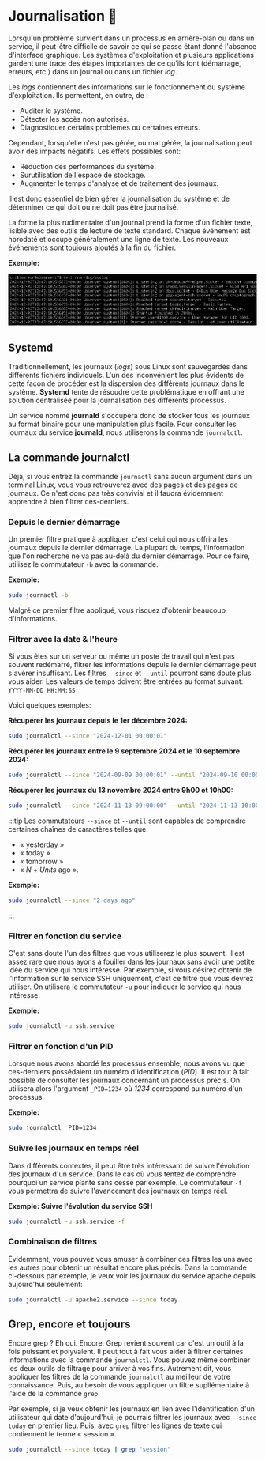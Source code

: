 # Journalisation 📰

Lorsqu'un problème survient dans un processus en arrière-plan ou dans un service, il peut-être difficile de savoir ce qui se passe étant donné l'absence d'interface graphique. Les systèmes d'exploitation et plusieurs applications gardent une trace des étapes importantes de ce qu'ils font (démarrage, erreurs, etc.) dans un journal ou dans un fichier *log*.

Les *logs* contiennent des informations sur le fonctionnement du système d'exploitation. Ils permettent, en outre, de :

- Auditer le système.
- Détecter les accès non autorisés.
- Diagnostiquer certains problèmes ou certaines erreurs.

Cependant, lorsqu'elle n'est pas gérée, ou mal gérée, la journalisation peut avoir des impacts négatifs. Les effets possibles sont:

- Réduction des performances du système.
- Surutilisation de l'espace de stockage.
- Augmenter le temps d'analyse et de traitement des journaux.

Il est donc essentiel de bien gérer la journalisation du système et de déterminer ce qui doit ou ne doit pas être journalisé.

La forme la plus rudimentaire d'un journal prend la forme d'un fichier texte, lisible avec des outils de lecture de texte standard. Chaque événement est horodaté et occupe généralement une ligne de texte. Les nouveaux événements sont toujours ajoutés à la fin du fichier.

**Exemple:**

![Exemple Syslog](./Assets/09/ExempleSyslog.png)

## Systemd

Traditionnellement, les journaux (*logs*) sous Linux sont sauvegardés dans différents fichiers individuels. L'un des inconvénient les plus évidents de cette façon de procéder est la dispersion des différents journaux dans le système. **Systemd** tente de résoudre cette problématique en offrant une solution centralisée pour la journalisation des différents processus.

Un service nommé **journald** s'occupera donc de stocker tous les journaux au format binaire pour une manipulation plus facile. Pour consulter les journaux du service **journald**, nous utiliserons la commande `journalctl`.

## La commande journalctl

Déjà, si vous entrez la commande `journactl` sans aucun argument dans un terminal Linux, vous vous retrouverez avec des pages et des pages de journaux. Ce n'est donc pas très convivial et il faudra évidemment apprendre à bien filtrer ces-derniers.

### Depuis le dernier démarrage <FAIcon icon="fa-solid fa-power-off" size="1x"/>

Un premier filtre pratique à appliquer, c'est celui qui nous offrira les journaux depuis le dernier démarrage. La plupart du temps, l'information que l'on recherche ne va pas au-delà du dernier démarrage. Pour ce faire, utilisez le commutateur `-b` avec la commande.

**Exemple:**
```bash
sudo journactl -b
```

Malgré ce premier filtre appliqué, vous risquez d'obtenir beaucoup d'informations.

### Filtrer avec la date & l'heure <FAIcon icon="fa-solid fa-clock" size="1x"/>

Si vous êtes sur un serveur ou même un poste de travail qui n'est pas souvent redémarré, filtrer les informations depuis le dernier démarrage peut s'avérer insuffisant. Les filtres `--since` et `--until` pourront sans doute plus vous aider. Les valeurs de temps doivent être entrées au format suivant: `YYYY-MM-DD HH:MM:SS`

Voici quelques exemples:

**Récupérer les journaux depuis le 1er décembre 2024:**

```bash
sudo journalctl --since "2024-12-01 00:00:01"
```

**Récupérer les journaux entre le 9 septembre 2024 et le 10 septembre 2024:**

```bash
sudo journalctl --since "2024-09-09 00:00:01" --until "2024-09-10 00:00:01"
```

**Récupérer les journaux du 13 novembre 2024 entre 9h00 et 10h00:**

```bash
sudo journalctl --since "2024-11-13 09:00:00" --until "2024-11-13 10:00:00"
```

:::tip
Les commutateurs `--since` et `--until` sont capables de comprendre certaines chaînes de caractères telles que:
- « yesterday »
- « today »
- « tomorrow »
- « *N* + *Units* ago ».

**Exemple:**

```bash
sudo journalctl --since "2 days ago"
```
:::


### Filtrer en fonction du service

C'est sans doute l'un des filtres que vous utiliserez le plus souvent. Il est assez rare que nous ayons à fouiller dans les journaux sans avoir une petite idée du service qui nous intéresse. Par exemple, si vous désirez obtenir de l'information sur le service SSH uniquement, c'est ce filtre que vous devrez utiliser. On utilisera le commutateur `-u` pour indiquer le service qui nous intéresse.

**Exemple:**

```bash
sudo journalctl -u ssh.service
```

### Filtrer en fonction d'un PID
Lorsque nous avons abordé les processus ensemble, nous avons vu que ces-derniers possédaient un numéro d'identification (*PID*). Il est tout à fait possible de consulter les journaux concernant un processus précis. On utilisera alors l'argument `_PID=1234` où *1234* correspond au numéro d'un processus.

**Exemple:**

```bash
sudo journalctl _PID=1234
```

### Suivre les journaux en temps réel
Dans différents contextes, il peut être très intéressant de suivre l'évolution des journaux d'un service. Dans le cas où vous tentez de comprendre pourquoi un service plante sans cesse par exemple. Le commutateur `-f` vous permettra de suivre l'avancement des journaux en temps réel.

**Exemple: Suivre l'évolution du service SSH**

```bash
sudo journalctl -u ssh.service -f
```

### Combinaison de filtres
Évidemment, vous pouvez vous amuser à combiner ces filtres les uns avec les autres pour obtenir un résultat encore plus précis. Dans la commande ci-dessous par exemple, je veux voir les journaux du service apache depuis aujourd'hui seulement:

```bash
sudo journalctl -u apache2.service --since today
```

## Grep, encore et toujours
Encore grep ? Eh oui. Encore. Grep revient souvent car c'est un outil à la fois puissant et polyvalent. Il peut tout à fait vous aider à filtrer certaines informations avec la commande `journalctl`. Vous pouvez même combiner les deux outils de filtrage pour arriver à vos fins. Autrement dit, vous appliquer les filtres de la commande `journalctl` au meilleur de votre connaissance. Puis, au besoin de vous appliquer un filtre supllémentaire à l'aide de la commande `grep`.

Par exemple, si je veux obtenir les journaux en lien avec l'identification d'un utilisateur qui date d'aujourd'hui, je pourrais filtrer les journaux avec `--since today` en premier lieu. Puis, avec `grep` filtrer les lignes de texte qui contiennent le terme « session ».

```bash
sudo journalctl --since today | grep "session"
```